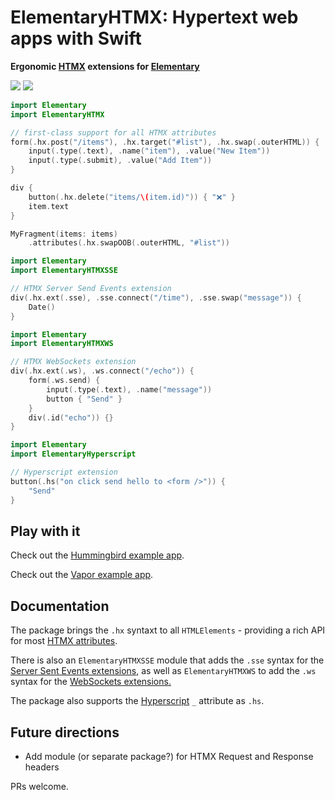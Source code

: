 # ElementaryHTMX: Hypertext web apps with Swift

**Ergonomic [HTMX](https://htmx.org/) extensions for [Elementary](https://github.com/sliemeobn/elementary)**

[![](https://img.shields.io/endpoint?url=https%3A%2F%2Fswiftpackageindex.com%2Fapi%2Fpackages%2Fsliemeobn%2Felementary-htmx%2Fbadge%3Ftype%3Dswift-versions)](https://swiftpackageindex.com/sliemeobn/elementary-htmx) [![](https://img.shields.io/endpoint?url=https%3A%2F%2Fswiftpackageindex.com%2Fapi%2Fpackages%2Fsliemeobn%2Felementary-htmx%2Fbadge%3Ftype%3Dplatforms)](https://swiftpackageindex.com/sliemeobn/elementary-htmx)

```swift
import Elementary
import ElementaryHTMX

// first-class support for all HTMX attributes
form(.hx.post("/items"), .hx.target("#list"), .hx.swap(.outerHTML)) {
    input(.type(.text), .name("item"), .value("New Item"))
    input(.type(.submit), .value("Add Item"))
}

div {
    button(.hx.delete("items/\(item.id)")) { "❌" }
    item.text
}

MyFragment(items: items)
    .attributes(.hx.swapOOB(.outerHTML, "#list"))
```

```swift
import Elementary
import ElementaryHTMXSSE

// HTMX Server Send Events extension
div(.hx.ext(.sse), .sse.connect("/time"), .sse.swap("message")) {
    Date()
}
```

```swift
import Elementary
import ElementaryHTMXWS

// HTMX WebSockets extension
div(.hx.ext(.ws), .ws.connect("/echo")) {
    form(.ws.send) {
        input(.type(.text), .name("message"))
        button { "Send" }
    }
    div(.id("echo")) {}
}
```

```swift
import Elementary
import ElementaryHyperscript

// Hyperscript extension
button(.hs("on click send hello to <form />")) {
    "Send"
}
```

## Play with it

Check out the [Hummingbird example app](https://github.com/sliemeobn/elementary-htmx/tree/main/Examples/HummingbirdDemo).

Check out the [Vapor example app](https://github.com/sliemeobn/elementary-htmx/tree/main/Examples/VaporDemo).

## Documentation

The package brings the `.hx` syntaxt to all `HTMLElements` - providing a rich API for most [HTMX attributes](https://htmx.org/docs/).

There is also an `ElementaryHTMXSSE` module that adds the `.sse` syntax for the [Server Sent Events extensions](https://github.com/bigskysoftware/htmx-extensions/blob/main/src/sse/README.md), as well as `ElementaryHTMXWS` to add the `.ws` syntax for the [WebSockets extensions.](https://github.com/bigskysoftware/htmx-extensions/blob/main/src/ws/README.md)

The package also supports the [Hyperscript](https://hyperscript.org) `_` attribute as `.hs`.

## Future directions

- Add module (or separate package?) for HTMX Request and Response headers

PRs welcome.

